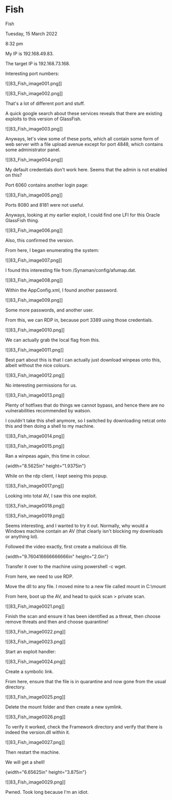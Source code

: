 # Fish

Fish

Tuesday, 15 March 2022

8:32 pm

My IP is 192.168.49.83.

The target IP is 192.168.73.168.

&#x20;

Interesting port numbers:

!\[\[83\_Fish\_image001.png]]

&#x20;

!\[\[83\_Fish\_image002.png]]

&#x20;

That's a lot of different port and stuff.

A quick google search about these services reveals that there are existing exploits to this version of GlassFish.

!\[\[83\_Fish\_image003.png]]

&#x20;

Anyways, let's view some of these ports, which all contain some form of web server with a file upload avenue except for port 4848, which contains some administrator panel.

&#x20;

!\[\[83\_Fish\_image004.png]]

My default credentials don't work here. Seems that the admin is not enabled on this?

&#x20;

Port 6060 contains another login page:

!\[\[83\_Fish\_image005.png]]

&#x20;

Ports 8080 and 8181 were not useful.

&#x20;

Anyways, looking at my earlier exploit, I could find one LFI for this Oracle GlassFish thing.

!\[\[83\_Fish\_image006.png]]

&#x20;

Also, this confirmed the version.

From here, I began enumerating the system:

!\[\[83\_Fish\_image007.png]]

&#x20;

I found this interesting file from /Synaman/config/afumap.dat.

&#x20;

!\[\[83\_Fish\_image008.png]]

&#x20;

Within the AppConfig.xml, I found another password.

!\[\[83\_Fish\_image009.png]]

Some more passwords, and another user.

&#x20;

From this, we can RDP in, because port 3389 using those credentials.

!\[\[83\_Fish\_image0010.png]]

&#x20;

We can actually grab the local flag from this.

!\[\[83\_Fish\_image0011.png]]

&#x20;

Best part about this is that I can actually just download winpeas onto this, albeit without the nice colours.

&#x20;

!\[\[83\_Fish\_image0012.png]]

No interesting permissions for us.

&#x20;

!\[\[83\_Fish\_image0013.png]]

Plenty of hotfixes that do things we cannot bypass, and hence there are no vulnerabilities recommended by watson.

&#x20;

I couldn't take this shell anymore, so I switched by downloading netcat onto this and then doing a shell to my machine.

!\[\[83\_Fish\_image0014.png]]

!\[\[83\_Fish\_image0015.png]]

&#x20;

Ran a winpeas again, this time in colour.

{width="8.5625in" height="1.9375in"}

&#x20;

While on the rdp client, I kept seeing this popup.

!\[\[83\_Fish\_image0017.png]]

Looking into total AV, I saw this one exploit.

&#x20;

!\[\[83\_Fish\_image0018.png]]

&#x20;

!\[\[83\_Fish\_image0019.png]]

Seems interesting, and I wanted to try it out. Normally, why would a Windows machine contain an AV (that clearly isn't blocking my downloads or anything lol).

&#x20;

Followed the video exactly, first create a malicious dll file.

{width="9.760416666666666in" height="2.0in"}

Transfer it over to the machine using powershell -c wget.

&#x20;

From here, we need to use RDP.

Move the dll to any file. I moved mine to a new file called mount in C:\mount

From here, boot up the AV, and head to quick scan > private scan.

&#x20;

!\[\[83\_Fish\_image0021.png]]

Finish the scan and ensure it has been identified as a threat, then choose remove threats and then and choose quarantine!

&#x20;

!\[\[83\_Fish\_image0022.png]]

&#x20;

!\[\[83\_Fish\_image0023.png]]

&#x20;

Start an exploit handler:

!\[\[83\_Fish\_image0024.png]]

&#x20;

Create a symbolic link.

&#x20;

From here, ensure that the file is in quarantine and now gone from the usual directory.

!\[\[83\_Fish\_image0025.png]]

&#x20;

Delete the mount folder and then create a new symlink.

!\[\[83\_Fish\_image0026.png]]

&#x20;

To verify it worked, check the Framework directory and verify that there is indeed the version.dll within it.

!\[\[83\_Fish\_image0027.png]]

&#x20;

Then restart the machine.

We will get a shell!

{width="6.65625in" height="3.875in"}

&#x20;

!\[\[83\_Fish\_image0029.png]]

Pwned. Took long because I'm an idiot.

&#x20;

&#x20;
